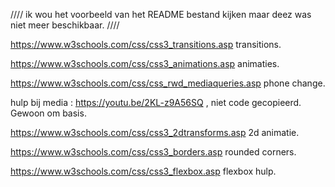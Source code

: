 //// ik wou het voorbeeld van het README bestand kijken maar deez was niet meer beschikbaar. ////



https://www.w3schools.com/css/css3_transitions.asp transitions.

https://www.w3schools.com/css/css3_animations.asp animaties.

https://www.w3schools.com/css/css_rwd_mediaqueries.asp  phone change.

hulp bij media : https://youtu.be/2KL-z9A56SQ , niet code gecopieerd. Gewoon om basis.

https://www.w3schools.com/css/css3_2dtransforms.asp 2d animatie.

https://www.w3schools.com/css/css3_borders.asp rounded corners.

https://www.w3schools.com/css/css3_flexbox.asp flexbox hulp.


